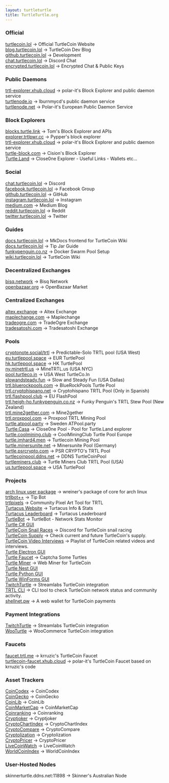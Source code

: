 ```yaml
---
layout: turtleturtle
title: TurtleTurtle.org
---
```

### Official
[turtlecoin.lol](http://turtlecoin.lol) → Official TurtleCoin Website  
[blog.turtlecoin.lol](https://blog.turtlecoin.lol) → TurtleCoin Dev Blog  
[github.turtlecoin.lol](https://github.com/turtlecoin) → Development  
[chat.turtlecoin.lol](http://chat.turtlecoin.lol) → Discord Chat  
[encrypted.turtlecoin.lol](https://keybase.io/turtlecoin) → Encrypted Chat & Public Keys  

### Public Daemons
[trtl-explorer.xhub.cloud](https://trtl-explorer.xhub.cloud) → polar-it's Block Explorer and public daemon service  
[turtlenode.io](http://turtlenode.io) → Iburnmycd's public daemon service  
[turtlenode.net](https://turtlenode.net) → Polar-it's European Public Daemon Service  

### Block Explorers
[blocks.turtle.link](https://blocks.turtle.link) → Tom's Block Explorer and APIs  
[explorer.trtlpwr.cc](https://explorer.trtlpwr.cc) → Pypper's block explorer  
[trtl-explorer.xhub.cloud](https://trtl-explorer.xhub.cloud) → polar-it's Block Explorer and public daemon service  
[turtle-block.com](https://turtle-block.com) → Cision's Block Explorer  
[Turtle.Land](https://turtle.land/) → Close0ne Explorer - Useful Links - Wallets etc...  

### Social
[chat.turtlecoin.lol](http://chat.turtlecoin.lol) → Discord  
[facebook.turtlecoin.lol](https://www.facebook.com/groups/204815433401566/) → Facebook Group  
[github.turtlecoin.lol](https://github.com/turtlecoin) → GitHub  
[instagram.turtlecoin.lol](https://www.instagram.com/_turtlecoin/) → Instagram  
[medium.com](https://medium.com/@turtlecoin) → Medium Blog  
[reddit.turtlecoin.lol](https://trtl.reddit.com) → Reddit  
[twitter.turtlecoin.lol](https://twitter.com/_turtlecoin) → Twitter  

### Guides
[docs.turtlecoin.lol](https://docs.turtlecoin.lol) → MkDocs frontend for TurtleCoin Wiki  
[docs.turtlecoin.lol](https://docs.turtlecoin.lol/guides/using-trtlbot-plus-plus/) → Tip Jar Guide  
[funkypenguin.co.nz](https://geek-cookbook.funkypenguin.co.nz/recipies/turtle-pool/) → Docker Swarm Pool Setup  
[wiki.turtlecoin.lol](https://github.com/turtlecoin/turtlecoin/wikis) → TurtleCoin Wiki  

### Decentralized Exchanges
[bisq.network](https://bisq.network) → Bisq Network  
[openbazaar.org](https://openbazaar.org) → OpenBazaar Market   

### Centralized Exchanges  
[altex.exchange](https://altex.exchange/markets&pair=BTC_TRTL) → Altex Exchange  
[maplechange.com](https://maplechange.com) → Maplechange  
[tradeogre.com](https://tradeogre.com) → TradeOgre Exchange   
[tradesatoshi.com](https://tradesatoshi.com/Exchange/?market=TRTL_BTC) → Tradesatoshi Exchange   

### Pools
[cryptonote.social/trtl](https://cryptonote.social/trtl) → Predictable-Solo TRTL pool (USA West)  
[eu.turtlepool.space](http://eu.turtlepool.space/) → EUR TurtlePool  
[hk.turtlepool.space](http://hk.turtlepool.space/) → HK TurtlePool  
[ny.minetrtl.us](http://ny.minetrtl.us) → MineTRTL.us (USA NYC)  
[pool.turtleco.in](http://pool.turtleco.in/) → USA West TurtleCo.In  
[slowandsteady.fun](http://slowandsteady.fun) → Slow and Steady Fun (USA Dallas)  
[trtl.bluerockpools.com](https://trtl.bluerockpools.net/) → BlueRockPools Turtle Pool  
[trtl.cryptohispano.net](https://trtl.cryptohispano.net) → Cryptohispano TRTL Pool (Only in Spanish)  
[trtl.flashpool.club](https://trtl.flashpool.club/) → EU FlashPool  
[trtl.heigh-ho.funkypenguin.co.nz](https://trtl.heigh-ho.funkypenguin.co.nz) → Funky Penguin's TRTL Stew Pool (New Zealand)  
[trtl.mine2gether.com](http://trtl.mine2gether.com/) → Mine2gether  
[trtl.proxpool.com](http://trtl.proxpool.com/) → Proxpool TRTL Mining Pool  
[turtle.atpool.party](http://turtle.atpool.party/) → Sweden ATPool.party  
[Turtle.Casa](https://turtle.casa/) → Close0ne Pool - Pool for Turtle.Land explorer  
[turtle.coolmining.club](https://turtle.coolmining.club) → CoolMiningClub Turtle Pool Europe  
[turtle.imhard4.men](http://turtle.imhard4.men/) → Turtlecoin Mining Pool  
[turtle.minersunite.net](https://turtle.minersunite.net) → Minersunite Pool (Germany)  
[turtle.psrcrypto.com](http://turtle.psrcrypto.com) → PSR CRYPTO's TRTL Pool  
[turtlecoinpool.ddns.net](http://turtlecoinpool.ddns.net/) → DDNS TurtleCoinPool  
[turtleminers.club](http://turtleminers.club) → Turtle Miners Club TRTL Pool (USA)  
[us.turtlepool.space](http://us.turtlepool.space/) → USA TurtlePool  

### Projects  
[arch linux user package](https://aur.archlinux.org/packages/turtlecoin-git/) → wreiner's package of core for arch linux  
[trtlbot++](https://github.com/krruzic/trtlbotplusplus) → Tip Bot  
[trtlpixels](http://www.trtlpixels.com) → Community Pixel Art Tool for TRTL  
[Turtacus Website](http://turtacus.com/) → Turtacus Info & Stats  
[Turtacus Leaderboard](http://turtacus.com/leaderboard) → Turtacus Leaderboard  
[TurtleBot](https://github.com/CaptainMeatloaf/TurtleBot) → TurtleBot - Network Stats Monitor  
[Turtle C# GUI](https://github.com/turtlecoin/turtle-wallet-csharp)  
[TurtleCoin Snail Races](https://discord.gg/xUyS7Xm) → Discord for TurtleCoin snail racing  
[TurtleCoin Supply](http://turtlecoin.supply) → Check current and future TurtleCoin's supply.  
[TurtleCoin Video Interviews](https://turtlecoin.github.io/video/) → Playlist of TurtleCoin related videos and interviews.  
[Turtle Electron GUI](https://github.com/turtlecoin/turtle-wallet-electron)  
[Turtle Faucet](https://faucet.trtl.me) → Captcha Some Turtles  
[Turtle Miner](http://turtleminer.com/) → Web Miner for TurtleCoin  
[Turtle Nest GUI](https://github.com/turtlecoin/turtle-wallet-go)  
[Turtle Python GUI](https://github.com/turtlecoin/turtle-wallet-python)  
[Turtle WinForms GUI](https://github.com/turtlecoin/turtle-wallet-winforms)  
[TwitchTurtle](https://twitchturtle.com) → Streamlabs TurtleCoin integration  
[TRTL CLI](https://github.com/mrrovot/trtl-cli) → CLI tool to check TurtleCoin network status and community activity.  
[shellnet.pw](https://shellnet.pw) → A web wallet for TurtleCoin payments  

### Payment Integrations
[TwitchTurtle](https://twitchturtle.com) → Streamlabs TurtleCoin integration  
[WooTurtle](https://github.com/turtlecoin/woo-turtle) → WooCommerce TurtleCoin integration  

### Faucets
[faucet.trtl.me](https://faucet.trtl.me) → krruzic's TurtleCoin Faucet  
[turtlecoin-faucet.xhub.cloud](http://turtlecoin-faucet.xhub.cloud) → polar-it's TurtleCoin Faucet based on krruzic's code  

### Asset Trackers
[CoinCodex](https://coincodex.com/crypto/turtlecoin/) → CoinCodex  
[CoinGecko](https://www.coingecko.com/en/coins/turtlecoin) → CoinGecko  
[CoinLib](https://coinlib.io/coin/TRTL/TurtleCoin) → CoinLib  
[CoinMarketCap](https://coinmarketcap.com/currencies/turtlecoin/) → CoinMarketCap  
[Coinranking](https://coinranking.com/coin/turtlecoin-trtl) → Coinranking  
[Cryptjoker](https://cryptjoker.com/trtl/) → Cryptjoker  
[CryptoChartIndex](https://cryptochartindex.com/currency/turtlecoin) → CryptoChartIndex  
[CryptoCompare](https://www.cryptocompare.com/coins/trtl/overview/BTC) → CryptoCompare  
[Cryptolization](https://cryptolization.com/turtlecoin) → Cryptolization  
[CryptoPricer](https://cryptopricer.net/currency/turtlecoin) → CryptoPricer  
[LiveCoinWatch](https://www.livecoinwatch.com/price/TurtleCoin-TRTL) → LiveCoinWatch  
[WorldCoinIndex](https://www.worldcoinindex.com/coin/turtlecoin) → WorldCoinIndex  

### User-Hosted Nodes
skinnerturtle.ddns.net:11898 → Skinner's Australian Node
